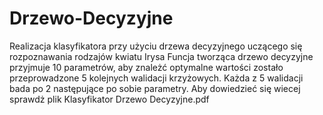 # Drzewo-Decyzyjne
Realizacja klasyfikatora przy użyciu  drzewa decyzyjnego uczącego się rozpoznawania  rodzajów kwiatu Irysa
Funcja tworząca drzewo decyzyjne przyjmuje 10 parametrów, aby znależć optymalne wartości zostało przeprowadzone 5 kolejnych walidacji krzyżowych. Każda z 5 walidacji bada po 2 następujące po sobie parametry.
Aby dowiedzieć się wiecej sprawdż plik Klasyfikator Drzewo Decyzyjne.pdf
